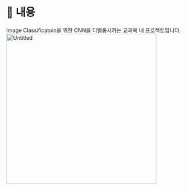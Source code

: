 # 📖 내용
Image Classificatoin을 위한 CNN을 디벨롭시키는 교과목 내 프로젝트입니다.
<img width="398" alt="Untitled" src="https://github.com/jayinsummer/CIFAR-10-classification/assets/112365313/cb768497-5476-42cc-8b9e-99876ec758aa">

